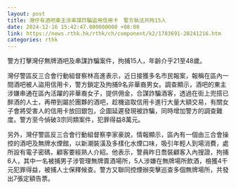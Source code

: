 ```yaml
---
layout: post
title: 灣仔有酒吧東主涉串謀詐騙盜用信用卡　警方執法共拘15人
date: 2024-12-16 15:42:47.000000000 +08:00
link: https://news.rthk.hk/rthk/ch/component/k2/1783691-20241216.htm
categories: rthk
---
```


警方打擊灣仔無牌酒吧及串謀詐騙案件，拘捕15人，年齡介乎21至48歲。

灣仔警區反三合會行動組督察林高進表示，近日接獲多名市民報案，報稱在區內一間酒吧被人盜用信用卡，警方鎖定及拘捕9名非華裔男女。調查顯示，酒吧的東主涉嫌串通在區內活躍的非華裔女子，提供佣金，合謀詐騙酒客，透過在街上兜搭已醉酒的人士，再帶到屬於團夥的酒吧，趁機盜取信用卡進行大量大額交易，有關女子會將受害人的信用卡放回銀包，企圖延遲發現被詐騙，同時增加警方的調查難度。警方至今偵破3宗同類案件，犯罪得益8萬元。

另外，灣仔警區反三合會行動組督察李家豪說，情報顯示，區內有一個由三合會操控的酒吧及無牌水煙館，以新潮裝潢及多樣化水煙口味，吸引年輕人到場消費，處所設有電子密碼，顧客要經熟人介紹。他表示，警員昨日喬裝顧客入內搜證，拘捕6人，其中一名被捕男子涉管理無牌賣酒場所，5人涉嫌在無牌場所飲酒，檢獲4千元犯罪得益，被捕人士保釋候查。警方又聯同控煙辦突擊巡查多個無牌場所，共發出7張定額告票。
